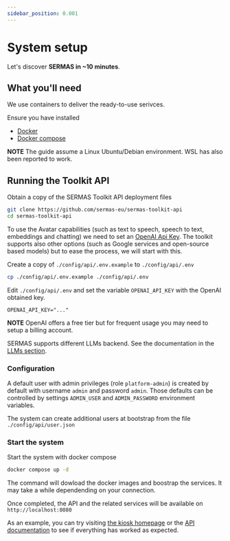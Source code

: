 ```yaml
---
sidebar_position: 0.001
---
```


# System setup

Let's discover **SERMAS in ~10 minutes**.

## What you'll need

We use containers to deliver the ready-to-use serivces.

Ensure you have installed

- [Docker](https://docs.docker.com/engine/install/)
- [Docker compose](https://docs.docker.com/compose/install/)

**NOTE** The guide assume a Linux Ubuntu/Debian environment. WSL has also been reported to work.

## Running the Toolkit API

Obtain a copy of the SERMAS Toolkit API deployment files

```sh
git clone https://github.com/sermas-eu/sermas-toolkit-api
cd sermas-toolkit-api
```

To use the Avatar capabilities (such as text to speech, speech to text, embeddings and chatting) we  need to set an [OpenAI Api Key](https://platform.openai.com/api-keys). The toolkit supports also other options (such as Google services and open-source based models) but to ease the process, we will start with this.


Create a copy of `./config/api/.env.example` to `./config/api/.env`

```sh
cp ./config/api/.env.example ./config/api/.env
```

Edit `./config/api/.env` and set the variable `OPENAI_API_KEY` with the OpenAI obtained key.

```env
OPENAI_API_KEY="..."
```

**NOTE** OpenAI offers a free tier but for frequent usage you may need to setup a billing account. 

SERMAS supports different LLMs backend. See the documentation in the [LLMs section](../agent/llm/introduction).

### Configuration

A default user with admin privileges (role `platform-admin`) is created by default with username `admin` and password `admin`. Those defaults can be controlled by settings `ADMIN_USER` and `ADMIN_PASSWORD` environment variables.

The system can create additional users at bootstrap from the file `./config/api/user.json`

### Start the system

Start the system with docker compose

```sh
docker compose up -d
```

The command will dowload the docker images and boostrap the services. It may take a while dependending on your connection.

Once completed, the API and the related services will be available on `http://localhost:8080`

As an example, you can try visiting [the kiosk homepage](http://localhost:8080/) or the [API documentation](http://localhost:8080/api/swagger) to see if everything has worked as expected.
